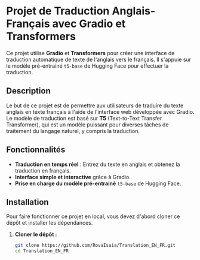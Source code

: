 # Projet de Traduction Anglais-Français avec Gradio et Transformers

Ce projet utilise **Gradio** et **Transformers** pour créer une interface de traduction automatique de texte de l'anglais vers le français. Il s'appuie sur le modèle pré-entrainé `t5-base` de Hugging Face pour effectuer la traduction.

## Description

Le but de ce projet est de permettre aux utilisateurs de traduire du texte anglais en texte français à l'aide de l'interface web développée avec Gradio. Le modèle de traduction est basé sur **T5** (Text-to-Text Transfer Transformer), qui est un modèle puissant pour diverses tâches de traitement du langage naturel, y compris la traduction.

## Fonctionnalités

- **Traduction en temps réel** : Entrez du texte en anglais et obtenez la traduction en français.
- **Interface simple et interactive** grâce à Gradio.
- **Prise en charge du modèle pré-entrainé** `t5-base` de Hugging Face.

## Installation

Pour faire fonctionner ce projet en local, vous devez d'abord cloner ce dépôt et installer les dépendances.

1. **Cloner le dépôt :**

   ```bash
   git clone https://github.com/RovaIsaia/Translation_EN_FR.git
   cd Translation_EN_FR

